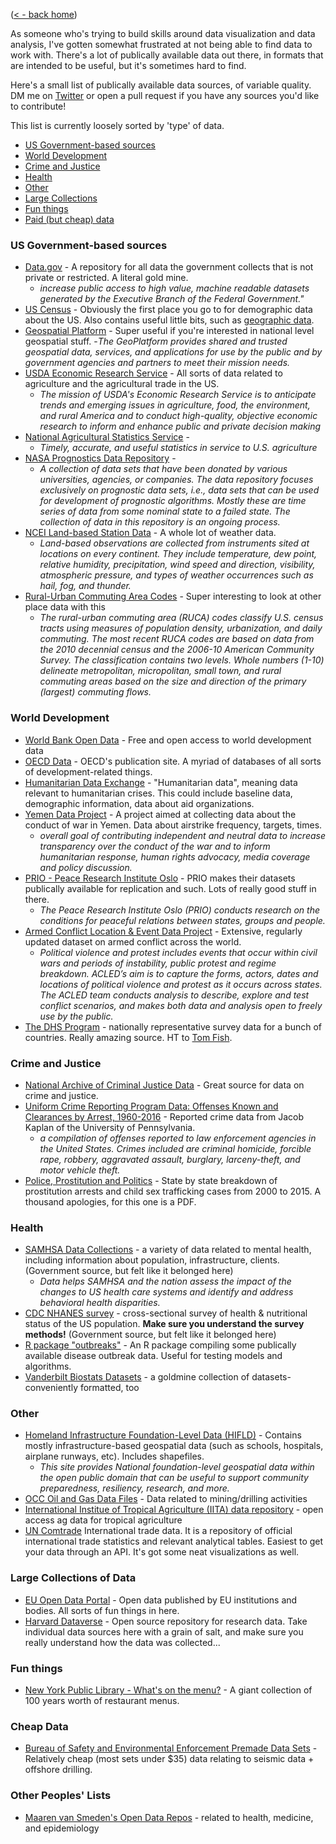 ([< - back home](http://marialma.github.io))

As someone who's trying to build skills around data visualization and data analysis, I've gotten somewhat frustrated at not being able to find data to work with. There's a lot of publically available data out there, in formats that are intended to be useful, but it's sometimes hard to find. 

Here's a small list of publically available data sources, of variable quality. DM me on [Twitter](http://twitter.com/guacamolebio) or open a pull request if you have any sources you'd like to contribute! 

This list is currently loosely sorted by 'type' of data. 

 * [US Government-based sources](#us-government-based-sources)
 * [World Development](#world-development)
 * [Crime and Justice](#crime-and-justice)
 * [Health](#health)
 * [Other](#other)
 * [Large Collections](#large-collections-of-data)
 * [Fun things](#fun-things)
 * [Paid (but cheap) data](#cheap-data)
 
### US Government-based sources
* [Data.gov](https://www.data.gov) - A repository for all data the government collects that is not private or restricted. A literal gold mine.
    - _increase public access to high value, machine readable datasets generated by the Executive Branch of the Federal Government."_
* [US Census](https://www.census.gov/) - Obviously the first place you go to for demographic data about the US. Also contains useful little bits, such as [geographic data](https://www.census.gov/geo/). 
* [Geospatial Platform](https://www.geoplatform.gov) - Super useful if you're interested in national level geospatial stuff.
    -_The GeoPlatform provides shared and trusted geospatial data, services, and applications for use by the public and by government agencies and partners to meet their mission needs._
* [USDA Economic Research Service](https://www.ers.usda.gov/data-products/) - All sorts of data related to agriculture and the agricultural trade in the US. 
    - _The mission of USDA's Economic Research Service is to anticipate trends and emerging issues in agriculture, food, the environment, and rural America and to conduct high-quality, objective economic research to inform and enhance public and private decision making_
* [National Agricultural Statistics Service](https://www.nass.usda.gov) - 
    - _Timely, accurate, and useful statistics in service to U.S. agriculture_
* [NASA Prognostics Data Repository](https://ti.arc.nasa.gov/tech/dash/groups/pcoe/prognostic-data-repository/) -
    - _A collection of data sets that have been donated by various universities, agencies, or companies. The data repository focuses exclusively on prognostic data sets, i.e., data sets that can be used for development of prognostic algorithms. Mostly these are time series of data from some nominal state to a failed state. The collection of data in this repository is an ongoing process._
* [NCEI Land-based Station Data](https://www.ncdc.noaa.gov/data-access/land-based-station-data) - A whole lot of weather data.
    - _Land-based observations are collected from instruments sited at locations on every continent. They include temperature, dew point, relative humidity, precipitation, wind speed and direction, visibility, atmospheric pressure, and types of weather occurrences such as hail, fog, and thunder._
* [Rural-Urban Commuting Area Codes](https://www.ers.usda.gov/data-products/rural-urban-commuting-area-codes.aspx) - Super interesting to look at other place data with this
    - _The rural-urban commuting area (RUCA) codes classify U.S. census tracts using measures of population density, urbanization, and daily commuting. The most recent RUCA codes are based on data from the 2010 decennial census and the 2006-10 American Community Survey. The classification contains two levels. Whole numbers (1-10) delineate metropolitan, micropolitan, small town, and rural commuting areas based on the size and direction of the primary (largest) commuting flows._

### World Development 
* [World Bank Open Data](https://data.worldbank.org) - Free and open access to world development data
* [OECD Data](https://data.oecd.org/searchresults/?r=+f/type/datasets) - OECD's publication site. A myriad of databases of all sorts of development-related things. 
* [Humanitarian Data Exchange](https://data.humdata.org) - "Humanitarian data", meaning data relevant to humanitarian crises. This could include baseline data, demographic information, data about aid organizations.
* [Yemen Data Project](http://yemendataproject.org) - A project aimed at collecting data about the conduct of war in Yemen. Data about airstrike frequency, targets, times. 
    - _overall goal of contributing independent and neutral data to increase transparency over the conduct of the war and to inform humanitarian response, human rights advocacy, media coverage and policy discussion._
* [PRIO - Peace Research Institute Oslo](https://www.prio.org/Data/) - PRIO makes their datasets publically available for replication and such. Lots of really good stuff in there. 
    - _The Peace Research Institute Oslo (PRIO) conducts research on the conditions for peaceful relations between states, groups and people._
* [Armed Conflict Location & Event Data Project](https://www.acleddata.com) - Extensive, regularly updated dataset on armed conflict across the world. 
    - _Political violence and protest includes events that occur within civil wars and periods of instability, public protest and regime breakdown. ACLED’s aim is to capture the forms, actors, dates and locations of political violence and protest as it occurs across states. The ACLED team conducts analysis to describe, explore and test conflict scenarios, and makes both data and analysis open to freely use by the public._
* [The DHS Program](https://www.dhsprogram.com/data/available-datasets.cfm) - nationally representative survey data for a bunch of countries. Really amazing source. HT to [Tom Fish](https://twitter.com/RealGuerillero).

### Crime and Justice
* [National Archive of Criminal Justice Data](https://www.icpsr.umich.edu/icpsrweb/content/NACJD/index.html) - Great source for data on crime and justice.
* [Uniform Crime Reporting Program Data: Offenses Known and Clearances by Arrest, 1960-2016](https://www.openicpsr.org/openicpsr/project/100707/version/V3/view) - Reported crime data from Jacob Kaplan of the University of Pennsylvania.
    - _a compilation of offenses reported to law enforcement agencies in the United States. Crimes included are criminal homicide, forcible rape, robbery, aggravated assault, burglary, larceny-theft, and motor vehicle theft._ 
* [Police, Prostitution and Politics](http://www.policeprostitutionandpolitics.com/end_demand_stats_all/2016_operation_do_the_math/2016_Part_III_A_Do_the_Math_2016.pdf) - State by state breakdown of prostitution arrests and child sex trafficking cases from 2000 to 2015. A thousand apologies, for this one is a PDF. 

### Health 
* [SAMHSA Data Collections](https://www.samhsa.gov/data/node/20) - a variety of data related to mental health, including information about population, infrastructure, clients.  (Government source, but felt like it belonged here)
    - _Data helps SAMHSA and the nation assess the impact of the changes to US health care systems and identify and address behavioral health disparities._
* [CDC NHANES survey](https://www.cdc.gov/nchs/nhanes/index.htm) - cross-sectional survey of health & nutritional status of the US population. **Make sure you understand the survey methods!** (Government source, but felt like it belonged here)
* [R package "outbreaks"](http://www.repidemicsconsortium.org/outbreaks/) - An R package compiling some publically available disease outbreak data. Useful for testing models and algorithms.
* [Vanderbilt Biostats Datasets](http://biostat.mc.vanderbilt.edu/wiki/Main/DataSets) - a goldmine collection of datasets- conveniently formatted, too

### Other
* [Homeland Infrastructure Foundation-Level Data (HIFLD)](https://hifld-geoplatform.opendata.arcgis.com) - Contains mostly infrastructure-based geospatial data (such as schools, hospitals, airplane runways, etc). Includes shapefiles. 
    - _This site provides National foundation-level geospatial data within the open public domain that can be useful to support community preparedness, resiliency, research, and more._
* [OCC Oil and Gas Data Files](http://www.occeweb.com/og/ogdatafiles2.htm) - Data related to mining/drilling activities
* [International Institue of Tropical Agriculture (IITA) data repository](http://www.iita.org/knowledge/open-access/) - open access ag data for tropical agriculture
* [UN Comtrade](https://comtrade.un.org/data/) International trade data. It is a repository of official international trade statistics and relevant analytical tables. Easiest to get your data through an API. It's got some neat visualizations as well.

### Large Collections of Data
* [EU Open Data Portal](http://data.europa.eu/euodp/en/home) - Open data published by EU institutions and bodies. All sorts of fun things in here.
* [Harvard Dataverse](https://dataverse.harvard.edu) - Open source repository for research data. Take individual data sources here with a grain of salt, and make sure you really understand how the data was collected...

### Fun things
* [New York Public Library - What's on the menu?](http://menus.nypl.org) - A giant collection of 100 years worth of restaurant menus. 
   
### Cheap Data
* [Bureau of Safety and Environmental Enforcement Premade Data Sets](https://www.data.bsee.gov/Other/DiscMediaStore/PremadeSets.aspx) - Relatively cheap (most sets under $35) data relating to seismic data + offshore drilling.

### Other Peoples' Lists
* [Maaren van Smeden's Open Data Repos](http://mvansmeden.net/post/opendatarepos/) - related to health, medicine, and epidemiology
